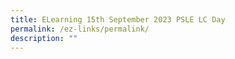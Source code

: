 ```yaml
---
title: ELearning 15th September 2023 PSLE LC Day
permalink: /ez-links/permalink/
description: ""
---
```

